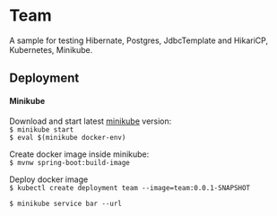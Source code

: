 # Team
A sample for testing Hibernate, Postgres, JdbcTemplate and HikariCP, Kubernetes, Minikube.


## Deployment




#### Minikube
Download and start latest [minikube](https://minikube.sigs.k8s.io/docs/start/) version:  
`$ minikube start`   
`$ eval $(minikube docker-env)`  

Create docker image inside minikube:  
`$ mvnw spring-boot:build-image`

Deploy docker image  
`$ kubectl create deployment team --image=team:0.0.1-SNAPSHOT`   


`$ minikube service bar --url`  
